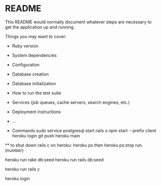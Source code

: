 # README

This README would normally document whatever steps are necessary to get the
application up and running.

Things you may want to cover:

* Ruby version

* System dependencies

* Configuration

* Database creation

* Database initialization

* How to run the test suite

* Services (job queues, cache servers, search engines, etc.)

* Deployment instructions

* ...
* Commands
sudo service postgresql start
rails s
npm start --prefix client
heroku login
git push heroku main

** to shut down rails c on heroku:
heroku ps
then
heroku ps:stop run.(number)


heroku run rake db:seed
heroku run rails db:seed

heroku run rails c

heroku login